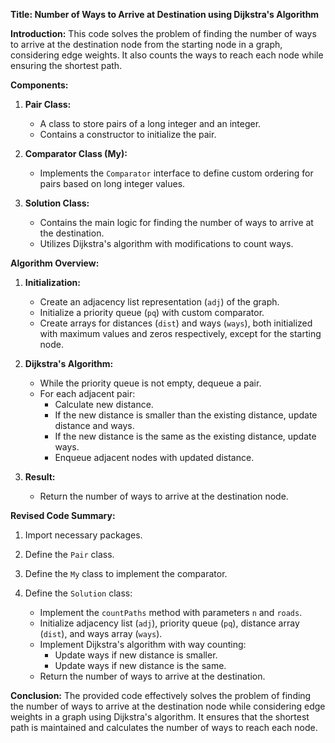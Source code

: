 **Title: Number of Ways to Arrive at Destination using Dijkstra's Algorithm**

**Introduction:**
This code solves the problem of finding the number of ways to arrive at the destination node from the starting node in a graph, considering edge weights. It also counts the ways to reach each node while ensuring the shortest path.

**Components:**

1. **Pair Class:**
   - A class to store pairs of a long integer and an integer.
   - Contains a constructor to initialize the pair.

2. **Comparator Class (My):**
   - Implements the `Comparator` interface to define custom ordering for pairs based on long integer values.

3. **Solution Class:**
   - Contains the main logic for finding the number of ways to arrive at the destination.
   - Utilizes Dijkstra's algorithm with modifications to count ways.

**Algorithm Overview:**

1. **Initialization:**
   - Create an adjacency list representation (`adj`) of the graph.
   - Initialize a priority queue (`pq`) with custom comparator.
   - Create arrays for distances (`dist`) and ways (`ways`), both initialized with maximum values and zeros respectively, except for the starting node.

2. **Dijkstra's Algorithm:**
   - While the priority queue is not empty, dequeue a pair.
   - For each adjacent pair:
     - Calculate new distance.
     - If the new distance is smaller than the existing distance, update distance and ways.
     - If the new distance is the same as the existing distance, update ways.
     - Enqueue adjacent nodes with updated distance.

3. **Result:**
   - Return the number of ways to arrive at the destination node.

**Revised Code Summary:**

1. Import necessary packages.

2. Define the `Pair` class.

3. Define the `My` class to implement the comparator.

4. Define the `Solution` class:
   - Implement the `countPaths` method with parameters `n` and `roads`.
   - Initialize adjacency list (`adj`), priority queue (`pq`), distance array (`dist`), and ways array (`ways`).
   - Implement Dijkstra's algorithm with way counting:
     - Update ways if new distance is smaller.
     - Update ways if new distance is the same.
   - Return the number of ways to arrive at the destination.

**Conclusion:**
The provided code effectively solves the problem of finding the number of ways to arrive at the destination node while considering edge weights in a graph using Dijkstra's algorithm. It ensures that the shortest path is maintained and calculates the number of ways to reach each node.